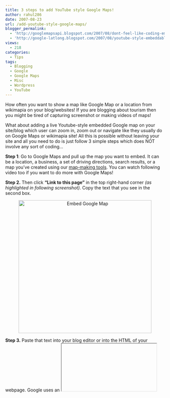 ```yaml
---
title: 3 steps to add YouTube style Google Maps!
author: rahul286
date: 2007-08-23
url: /add-youtube-style-google-maps/
blogger_permalink:
  - 'http://googlemapsapi.blogspot.com/2007/08/dont-feel-like-coding-embed-map.html#links'
  - 'http://google-latlong.blogspot.com/2007/08/youtube-style-embeddable-maps_21.html#links'
views:
  - 218
categories:
  - Tips
tags:
  - Blogging
  - Google
  - Google Maps
  - Misc
  - Wordpress
  - YouTube
---
```

How often you want to show a map like Google Map or a location from wikimapia on your blog/websites! If you are blogging about tourism then you might be tired of capturing screenshot or making videos of maps!

What about adding a live Youtube-style embedded Google map on your site/blog which user can zoom in, zoom out or navigate like they usually do on Google Maps or wikimapia site! All this is possible without leaving your site and all you need to do is just follow 3 simple steps which does NOT involve any sort of coding&#8230;

**Step 1**: Go to Google Maps and pull up the map you want to embed. It can be a location, a business, a set of driving directions, search results, or a map you&#8217;ve created using our <a href="http://maps.google.com/help/maps/mymaps/create.html" onclick="_gaq.push(['_trackEvent', 'outbound-article', 'http://maps.google.com/help/maps/mymaps/create.html', 'map-making tools']);" >map-making tools</a>. You can watch following video too if you want to do more with Google Maps!

<div>
  <div>
  </div>
  
  <div>
  </div>
  
  <div style="text-align: center">
  </div>
</div>

**Step 2.** Then click **&#8220;Link to this page&#8221;** in the top right-hand corner *(as highlighted in following screenshot)*. Copy the text that you see in the second box.[][1]

<div style="text-align: center">
  <a href="http://cdn.devilsworkshop.org/files/2007/08/embed_map__by_devils_workshop.JPG" title="Embed Google Map"><img class="wp-image-50984" src="http://cdn.devilsworkshop.org/files/2007/08/embed_map__by_devils_workshop.JPG" alt="Embed Google Map" border="0" width="420" /></a>
</div>

**Step 3.** Paste that text into your blog editor or into the HTML of your webpage. Google uses an <iframe> so it works on most blog hosting sites like Blogger, wordpress, etc! *(click on following image to enlarge it)*

<div style="text-align: center">
  <img src="http://cdn.devilsworkshop.org/files/2007/08/add_iframe_code_by_devils_workshop.JPG" alt="Add iframe codes" border="0" width="420" />
</div>

Finally its time for some live example! So navigate around Devils Workshop location on earth! 😀

<a href="http://maps.google.com/maps/ms?msa=0&msid=105025857203733866936.0004385d81f0848727000&ll=18.536283,73.898935&spn=0.003387,0.004989&t=h&om=1&source=embed" onclick="_gaq.push(['_trackEvent', 'outbound-article', 'http://maps.google.com/maps/ms?msa=0&msid=105025857203733866936.0004385d81f0848727000&ll=18.536283,73.898935&spn=0.003387,0.004989&t=h&om=1&source=embed', 'View Larger Map']);" >View Larger Map</a>

*(**Source:** <a href="http://googlemapsapi.blogspot.com/2007/08/dont-feel-like-coding-embed-map.html" onclick="_gaq.push(['_trackEvent', 'outbound-article', 'http://googlemapsapi.blogspot.com/2007/08/dont-feel-like-coding-embed-map.html', ' Google Maps API blog']);" > Google Maps API blog</a> and *<a href="http://google-latlong.blogspot.com/2007/08/youtube-style-embeddable-maps_21.html" onclick="_gaq.push(['_trackEvent', 'outbound-article', 'http://google-latlong.blogspot.com/2007/08/youtube-style-embeddable-maps_21.html', 'Googles LatLong Blog']);" >Googles LatLong Blog</a>)

 [1]: http://cdn.devilsworkshop.org/files/2007/08/embed_map__by_devils_workshop.JPG "Embed Google Map"

